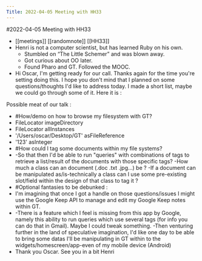 ---Title: 2022-04-05 Meeting with HH33---#2022-04-05 Meeting with HH33- [[meetings]] [[randomnote]] [[HH33]]- Henri is not a computer scientist, but has learned Ruby on his own.    - Stumbled on “The Little Schemer” and was blown away.    - Got curious about OO later.    - Found Pharo and GT. Followed the MOOC.- Hi Oscar,
I'm getting ready for our call.
Thanks again for the time you're setting doing this.
I hope you don't mind that I planned on some questions/thoughts I'd like to address today.
I made a short list, maybe we could go through some of it. 
Here it is : 

Possible meat of our talk :- #How/demo on how to browse my filesystem with GT?- FileLocator imageDirectory- FileLocator allInstances- '/Users/oscar/Desktop/GT' asFileReference- '123' asInteger- #How could I tag some documents within my file systems?- -So that then I'd be able to run "queries" with combinations of tags to retrieve a list/result of  the documents with those specific tags? 
-How much a class can an document (.doc .txt .jpg...) be ?
 -If a document can be manipulated as/is-technically a class can I use some pre-existing  slot/field within the design of that class to tag it ?- #Optional fantasies to be debunked :- I'm imagining that once I got a handle on those questions/issues I might use the Google Keep API to manage and edit my Google Keep notes within GT.- -There is a feature which I feel is missing from this app by Google, namely this ability to run  queries which use several tags (for info you can do that in Gmail). Maybe I could tweak  something. 
-Then venturing further in the land of speculative imagination, I'd like one day to be able to bring some datas I'll be manipulating in GT within to the widgets/homescreen/app-even of my mobile device (Android)- Thank you Oscar. 
See you in a bit
Henri